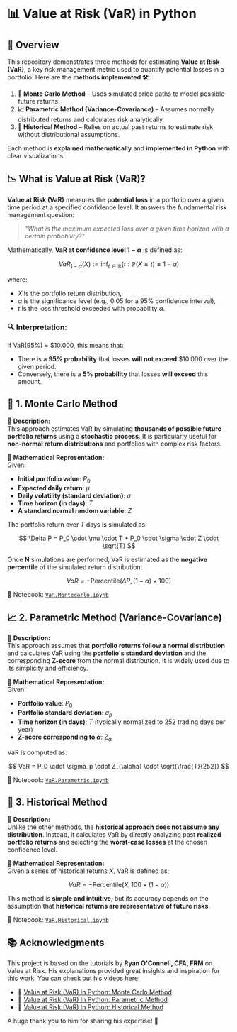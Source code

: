 # **📊 Value at Risk (VaR) in Python**

## **📌 Overview**
This repository demonstrates three methods for estimating **Value at Risk (VaR)**, a key risk management metric used to quantify potential losses in a portfolio. Here are the **methods implemented 🛠**:

1. **🎲 Monte Carlo Method** – Uses simulated price paths to model possible future returns.
2. **📈 Parametric Method (Variance-Covariance)** – Assumes normally distributed returns and calculates risk analytically.
3. **📜 Historical Method** – Relies on actual past returns to estimate risk without distributional assumptions.

Each method is **explained mathematically** and **implemented in Python** with clear visualizations.

## **📉 What is Value at Risk (VaR)?**
**Value at Risk (VaR)** measures the **potential loss** in a portfolio over a given time period at a specified confidence level. It answers the fundamental risk management question:

> *"What is the maximum expected loss over a given time horizon with a certain probability?"*

Mathematically, **VaR at confidence level $1 - \alpha$** is defined as:

$$
VaR_{1-\alpha}(X) := \inf_{t \in \mathbb{R}} \left( t : \mathbb{P}(X \le t) \ge 1 - \alpha \right)
$$

where:
- $X$ is the portfolio return distribution,
- $\alpha$ is the significance level (e.g., 0.05 for a 95% confidence interval),
- $t$ is the loss threshold exceeded with probability $\alpha$.

### **🔍 Interpretation:**
If VaR(95%) = $10.000, this means that:
- There is a **95% probability** that losses **will not exceed** $10.000 over the given period.
- Conversely, there is a **5% probability** that losses **will exceed** this amount.

## **🎲 1. Monte Carlo Method**
🔹 **Description:**  
This approach estimates VaR by simulating **thousands of possible future portfolio returns** using a **stochastic process**. It is particularly useful for **non-normal return distributions** and portfolios with complex risk factors.

🔹 **Mathematical Representation:**  
Given:
- **Initial portfolio value**: $P_0$
- **Expected daily return**: $\mu$
- **Daily volatility (standard deviation)**: $\sigma$
- **Time horizon (in days)**: $T$
- **A standard normal random variable**: $Z$

The portfolio return over $T$ days is simulated as:

$$
\Delta P = P_0 \cdot \mu \cdot T + P_0 \cdot \sigma \cdot Z \cdot \sqrt{T}
$$

Once **N** simulations are performed, VaR is estimated as the **negative percentile** of the simulated return distribution:

$$
VaR = -\text{Percentile}(\Delta P, (1-\alpha) \times 100)
$$

📄 Notebook: [`VaR.Montecarlo.ipynb`](notebooks/VaR.Montecarlo.ipynb)

## **📈 2. Parametric Method (Variance-Covariance)**
🔹 **Description:**  
This approach assumes that **portfolio returns follow a normal distribution** and calculates VaR using the **portfolio's standard deviation** and the corresponding **Z-score** from the normal distribution. It is widely used due to its simplicity and efficiency.

🔹 **Mathematical Representation:**  
Given:
- **Portfolio value**: $P_0$
- **Portfolio standard deviation**: $\sigma_p$
- **Time horizon (in days)**: $T$ (typically normalized to 252 trading days per year)
- **Z-score corresponding to $\alpha$**: $Z_{\alpha}$

VaR is computed as:

$$
VaR = P_0 \cdot \sigma_p \cdot Z_{\alpha} \cdot \sqrt{\frac{T}{252}}
$$

📄 Notebook: [`VaR.Parametric.ipynb`](notebooks/VaR.Parametric.ipynb)

## **📜 3. Historical Method**
🔹 **Description:**  
Unlike the other methods, the **historical approach does not assume any distribution**. Instead, it calculates VaR by directly analyzing past **realized portfolio returns** and selecting the **worst-case losses** at the chosen confidence level.

🔹 **Mathematical Representation:**  
Given a series of historical returns $X$, VaR is defined as:

$$
VaR = -\text{Percentile}(X, 100 \times (1-\alpha))
$$

This method is **simple and intuitive**, but its accuracy depends on the assumption that **historical returns are representative of future risks**.

📄 Notebook: [`VaR.Historical.ipynb`](notebooks/VaR.Historical.ipynb)

## **📚 Acknowledgments**
This project is based on the tutorials by **Ryan O'Connell, CFA, FRM** on Value at Risk. His explanations provided great insights and inspiration for this work. You can check out his videos here:

- 🎥 [Value at Risk (VaR) In Python: Monte Carlo Method](https://www.youtube.com/watch?v=X8aNFXJEENs)
- 🎥 [Value at Risk (VaR) In Python: Parametric Method](https://www.youtube.com/watch?v=n8N1KK_1T50)
- 🎥 [Value at Risk (VaR) In Python: Historical Method](https://www.youtube.com/watch?v=jZJsPi4j7wQ)

A huge thank you to him for sharing his expertise! 🙌

